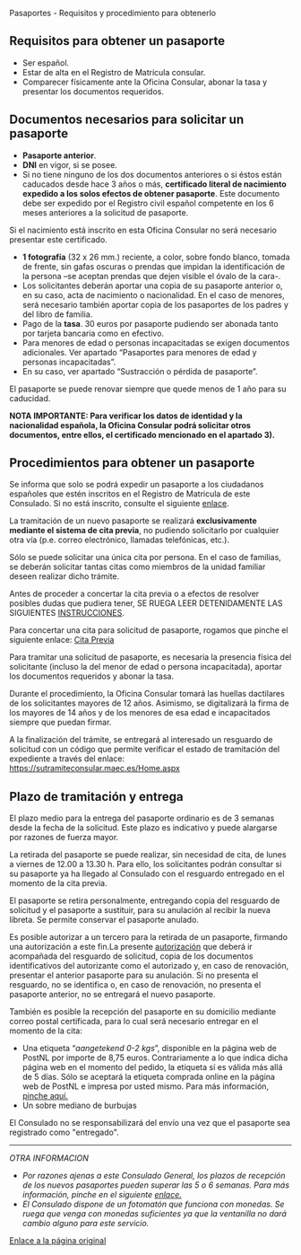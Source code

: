
Pasaportes - Requisitos y procedimiento para obtenerlo



Requisitos para obtener un pasaporte
------------------------------------


* Ser español.
* Estar de alta en el Registro de Matrícula consular.
* Comparecer físicamente ante la Oficina Consular, abonar la tasa y presentar los documentos requeridos.


Documentos necesarios para solicitar un pasaporte
-------------------------------------------------


* **Pasaporte anterior**.
* **DNI** en vigor, si se posee.
* Si no tiene ninguno de los dos documentos anteriores o si éstos están caducados desde hace 3 años o más, **certificado literal de nacimiento expedido a los solos efectos de obtener pasaporte**. Este documento debe ser expedido por el Registro civil español competente en los 6 meses anteriores a la solicitud de pasaporte.


Si el nacimiento está inscrito en esta Oficina Consular no será necesario presentar este certificado.
* **1 fotografía** (32 x 26 mm.) reciente, a color, sobre fondo blanco, tomada de frente, sin gafas oscuras o prendas que impidan la identificación de la persona –se aceptan prendas que dejen visible el óvalo de la cara-.
* Los solicitantes deberán aportar una copia de su pasaporte anterior o, en su caso, acta de nacimiento o nacionalidad. En el caso de menores, será necesario también aportar copia de los pasaportes de los padres y del libro de familia.
* Pago de la **tasa**. 30 euros por pasaporte pudiendo ser abonada tanto por tarjeta bancaria como en efectivo.
* Para menores de edad o personas incapacitadas se exigen documentos adicionales. Ver apartado “Pasaportes para menores de edad y personas incapacitadas”.
* En su caso, ver apartado “Sustracción o pérdida de pasaporte”.



 El pasaporte se puede renovar siempre que quede menos de 1 año para su caducidad.
 


**NOTA IMPORTANTE: Para verificar los datos de identidad y la nacionalidad española, la Oficina Consular podrá solicitar otros documentos, entre ellos, el certificado mencionado en el apartado 3).**


Procedimientos para obtener un pasaporte
----------------------------------------


Se informa que solo se podrá expedir un pasaporte a los ciudadanos españoles que estén inscritos en el Registro de Matricula de este Consulado. Si no está inscrito, consulte el siguiente [enlace](%e2%80%9dhttp://bitly.ws/BJ8e%e2%80%9dtaget="_blank"). 

La tramitación de un nuevo pasaporte se realizará **exclusivamente mediante el sistema de cita previa**, no pudiendo solicitarlo por cualquier otra vía (p.e. correo electrónico, llamadas telefónicas, etc.). 

Sólo se puede solicitar una única cita por persona. En el caso de familias, se deberán solicitar tantas citas como miembros de la unidad familiar deseen realizar dicho trámite. 

Antes de proceder a concertar la cita previa o a efectos de resolver posibles dudas que pudiera tener, SE RUEGA LEER DETENIDAMENTE LAS SIGUIENTES  [INSTRUCCIONES](https://www.exteriores.gob.es/DocumentosAuxiliaresSC/Pa%C3%ADses%20Bajos/AMSTERDAM%20%28C%29/PROCEDIMIENTO%20DE%20SOLICITUD%20DE%20CITA.pdf). 

Para concertar una cita para solicitud de pasaporte, rogamos que pinche el siguiente enlace: [Cita Previa](https://www.citaconsular.es/es/hosteds/widgetdefault/28e1e70e15c0c9e53c7ee319e97281d07)



 Para tramitar una solicitud de pasaporte, es necesaria la presencia física del solicitante (incluso la del menor de edad o persona incapacitada), aportar los documentos requeridos y abonar la tasa.
 



 Durante el procedimiento, la Oficina Consular tomará las huellas dactilares de los solicitantes mayores de 12 años. Asimismo, se digitalizará la firma de los mayores de 14 años y de los menores de esa edad e incapacitados siempre que puedan firmar.
 



 A la finalización del trámite, se entregará al interesado un resguardo de solicitud con un código que permite verificar el estado de tramitación del expediente a través del enlace: <https://sutramiteconsular.maec.es/Home.aspx>



Plazo de tramitación y entrega
------------------------------



 El plazo medio para la entrega del pasaporte ordinario es de 3 semanas desde la fecha de la solicitud. Este plazo es indicativo y puede alargarse por razones de fuerza mayor.
 



 La retirada del pasaporte se puede realizar, sin necesidad de cita, de lunes a viernes de 12.00 a 13.30 h. Para ello, los solicitantes podrán consultar si su pasaporte ya ha llegado al Consulado con el resguardo entregado en el momento de la cita previa.
 



 El pasaporte se retira personalmente, entregando copia del resguardo de solicitud y el pasaporte a sustituir, para su anulación al recibir la nueva libreta. Se permite conservar el pasaporte anulado.
 



 Es posible autorizar a un tercero para la retirada de un pasaporte, firmando una autorización a este fin.La presente [autorización](https://www.exteriores.gob.es/DocumentosAuxiliaresSC/Pa%C3%ADses%20Bajos/AMSTERDAM%20%28C%29/Autorizacion%20Recogida%20Pasaporte.pdf) que deberá ir acompañada del resguardo de solicitud, copia de los documentos identificativos del autorizante como el autorizado y, en caso de renovación, presentar el anterior pasaporte para su anulación. Si no presenta el resguardo, no se identifica o, en caso de renovación, no presenta el pasaporte anterior, no se entregará el nuevo pasaporte. 

También es posible la recepción del pasaporte en su domicilio mediante correo postal certificada, para lo cual será necesario entregar en el momento de la cita: 

* Una etiqueta “*aangetekend 0-2 kgs*”, disponible en la página web de PostNL por importe de 8,75 euros. Contrariamente a lo que indica dicha página web en el momento del pedido, la etiqueta sí es válida más allá de 5 días. Sólo se aceptará la etiqueta comprada online en la página web de PostNL e impresa por usted mismo. Para más información, [pinche aquí.](https://www.exteriores.gob.es/DocumentosAuxiliaresSC/Pa%C3%ADses%20Bajos/AMSTERDAM%20%28C%29/ENVIO%20POSTAL_NL.pdf)
* Un sobre mediano de burbujas

 El Consulado no se responsabilizará del envío una vez que el pasaporte sea registrado como "entregado".



---

 *OTRA INFORMACION*

 * *Por razones ajenas a este Consulado General, los plazos de recepción de los nuevos pasaportes pueden superar las 5 o 6 semanas. Para más información, pinche en el siguiente [enlace.](%e2%80%9d)*
* *El Consulado dispone de un fotomatón que funciona con monedas. Se ruega que venga con monedas suficientes ya que la ventanilla no dará cambio alguno para este servicio.*



[Enlace a la página original](https://www.exteriores.gob.es/Consulados/amsterdam/es/ServiciosConsulares/Paginas/index.aspx?scco=Pa%C3%ADses+Bajos&scd=9&scca=Pasaportes%20y%20otros%20documentos&scs=Pasaportes%20-%20Requisitos%20y%20procedimiento%20para%20obtenerlo)